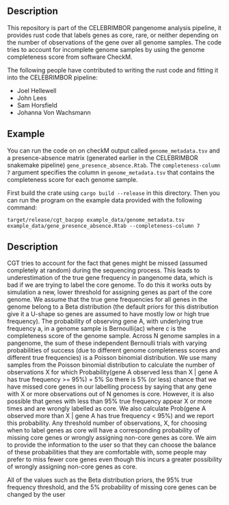 ## Description

This repository is part of the CELEBRIMBOR pangenome analysis pipeline, it provides rust code that labels genes as core, rare, or neither depending on the number of observations of the gene over all genome samples. The code tries to account for incomplete genome samples by using the genome completeness score from software CheckM. 

The following people have contributed to writing the rust code and fitting it into the CELEBRIMBOR pipeline:
- Joel Hellewell
- John Lees
- Sam Horsfield
- Johanna Von Wachsmann

## Example
You can run the code on on checkM output called `genome_metadata.tsv` and a presence-absence matrix (generated earlier in the CELEBRIMBOR snakemake pipeline) `gene_presence_absence.Rtab`. The `completeness-column 7` argument specifies the column in `genome_metadata.tsv` that contains the completeness score for each genome sample.

First build the crate using `cargo build --release` in this directory. Then you can run the program on the example data provided with the following command:

`target/release/cgt_bacpop example_data/genome_metadata.tsv example_data/gene_presence_absence.Rtab --completeness-column 7`

## Description

CGT tries to account for the fact that genes might be missed (assumed completely at random) during the sequencing process. This leads to underestimation of the true gene frequency in pangenome data, which is bad if we are trying to label the core genome.
To do this it works outs by simulation a new, lower threshold for assigning genes as part of the core genome. We assume that the true gene frequencies for all genes in the genome belong to a Beta distribution (the default priors for this distribution give it a U-shape so genes are assumed to have mostly low or high true frequency).
The probability of observing gene A, with underlying true frequency a, in a genome sample is Bernoulli(ac) where c is the completeness score of the genome sample.
Across N genome samples in a pangenome, the sum of these independent Bernoulli trials with varying probabilities of success (due to different genome completeness scores and different true frequencies) is a Poisson binomial distribution.
We use many samples from the Poisson binomial distribution to calculate the number of observations X for which Probability(gene A observed less than X | gene A has true frequency >= 95%) = 5%
So there is 5% (or less) chance that we have missed core genes in our labelling process by saying that any gene with X or more observations out of N genomes is core. However, it is also possible that genes with less than 95% true frequency appear X or more times and are wrongly labelled as core. We also calculate Prob(gene A observed more than X | gene A has true frequency < 95%) and we report this probability.
Any threshold number of observations, X, for choosing when to label genes as core will have a corresponding probability of missing core genes or wrongly assigning non-core genes as core. We aim to provide the information to the user so that they can choose the balance of these probabilities that they are comfortable with, some people may prefer to miss fewer core genes even though this incurs a greater possibility of wrongly assigning non-core genes as core.

All of the values such as the Beta distribution priors, the 95% true frequency threshold, and the 5% probability of missing core genes can be changed by the user
